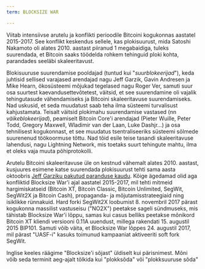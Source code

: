 ```yaml
---
term: BLOCKSIZE WAR

---
```

Viitab intensiivse arutelu ja konflikti perioodile Bitcoini kogukonnas aastatel 2015-2017. See konflikt keskendus sellele, kas plokisuurust, mida Satoshi Nakamoto oli alates 2010. aastast piiranud 1 megabaidiga, tuleks suurendada, et Bitcoin saaks töödelda rohkem tehinguid ploki kohta, parandades seeläbi skaleeritavust.

Blokisuuruse suurendamise pooldajad (tuntud kui "*suurblokeerijad*"), keda juhtisid sellised varajased arendajad nagu Jeff Garzik, Gavin Andresen ja Mike Hearn, ökosüsteemi mõjukad tegelased nagu Roger Ver, samuti suur osa suurtest kaevandusettevõtetest, väitsid, et see suurendamine oli vajalik tehingutasude vähendamiseks ja Bitcoini skaleeritavuse suurendamiseks. Nad uskusid, et seda muudatust saab teha ilma süsteemi turvalisust kahjustamata. Teisalt väitsid plokimahu suurendamise vastased (nn *väikeblokeerijad*), peamiselt Bitcoin Core'i arendajad (Pieter Wuille, Peter Todd, Gregory Maxwell, Wladimir van der Laan, Luke Dashjr...) ja osa tehnilisest kogukonnast, et see muudatus tsentraliseeriks süsteemi sõlmede suurenenud töökoormuse tõttu. Nad tõid esile teise tasandi skaleeritavuse lahendusi, nagu Lightning Network, mis toetaks suurt tehingute mahtu, ilma et oleks vaja muuta põhiprotokolli.

Arutelu Bitcoini skaleeritavuse üle on kestnud vähemalt alates 2010. aastast, kusjuures esimene katse suurendada plokisuurust tehti sama aasta oktoobris [Jeff Garziku pakutud paranduse kaudu](https://bitcointalk.org/index.php?topic=1347.0). Kõige ägedamad olid aga konfliktid Blocksize War'i ajal aastatel 2015-2017, mil tehti mitmeid hargimiskatseid (Bitcoin XT, Bitcoin Classic, Bitcoin Unlimited, SegWit, SegWit2X ja Bitcoin Cash), propaganda- ja mõjutamisstrateegiaid ning isiklikke rünnakuid. Hard forki SegWit2X loobumist 8. novembril 2017 pärast kogukonna massilist vastuseisu ("NO2X") peetakse sageli sündmuseks, mis tähistab Blocksize War'i lõppu, samas kui casus belliks peetakse mõnikord Bitcoin XT kliendi versiooni 0.11A uuendust, millega rakendati 15. augustil 2015 BIP101. Samuti võib väita, et Blocksize War lõppes 24. augustil 2017, mil pärast "UASF-i" kasuks toimunud kampaaniat aktiveeriti soft fork SegWit.

Inglise keeles räägime "Blocksize'i sõjast" üldiselt kui pärisnimest. Mõni võib seda terminit aeg-ajalt tõlkida kui "plokksõda" või "plokksuuruse sõda"